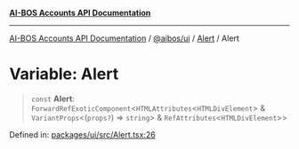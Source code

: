 [**AI-BOS Accounts API Documentation**](../../../../README.md)

***

[AI-BOS Accounts API Documentation](../../../../README.md) / [@aibos/ui](../../README.md) / [Alert](../README.md) / Alert

# Variable: Alert

> `const` **Alert**: `ForwardRefExoticComponent`\<`HTMLAttributes`\<`HTMLDivElement`\> & `VariantProps`\<(`props?`) => `string`\> & `RefAttributes`\<`HTMLDivElement`\>\>

Defined in: [packages/ui/src/Alert.tsx:26](https://github.com/pohlai88/accounts/blob/48103fb36d28b2b9bfb33472b6de2f719773cde9/packages/ui/src/Alert.tsx#L26)
